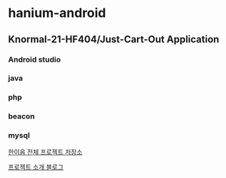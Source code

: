 # hanium-android

## Knormal-21-HF404/Just-Cart-Out Application 
### Android studio 
### java
### php
### beacon
### mysql

[한이음 전체 프로젝트 저장소](https://github.com/Knormal-21-HF404/Just-Cart-Out.git)

[프로젝트 소개 블로그](https://knormal-21-hf404.github.io/)
